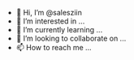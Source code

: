 - 👋 Hi, I’m @salesziin
- 👀 I’m interested in ...
- 🌱 I’m currently learning ...
- 💞️ I’m looking to collaborate on ...
- 📫 How to reach me ...

<!---
salesziin/salesziin is a ✨ special ✨ repository because its `README.md` (this file) appears on your GitHub profile.
You can click the Preview link to take a look at your changes.
--->
